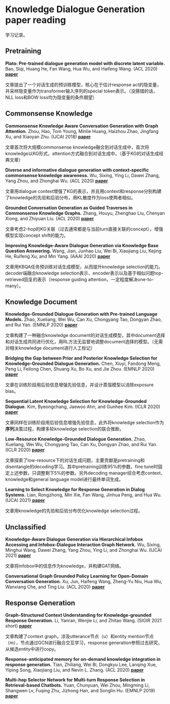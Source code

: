 # Knowledge Dialogue Generation paper reading

学习记录。

## Pretraining

**Plato: Pre-trained dialogue generation model with discrete latent variable.** Bao, Siqi, Huang He, Fan Wang, Hua Wu, and Haifeng Wang. (ACL 2020) **[paper](https://arxiv.org/abs/1910.07931)**

文章提出了一个对话生成的预训练模型，核心在于估计response act的隐变量，并采样隐变量作为transformer输入序列的special token表示。（没猜错的话，NLL loss和BOW loss均为隐变量的条件期望）

## Commonsense Knowledge

**Commonsense Knowledge Aware Conversation Generation with Graph Attention.** Zhou, Hao, Tom Young, Minlie Huang, Haizhou Zhao, Jingfang Xu, and Xiaoyan Zhu. (IJCAI 2018) **[paper](https://www.ijcai.org/proceedings/2018/643)**

文章首次将大规模commonsense knowledge融合到对话生成中，首次将knowledge以KG形式，attention方式融合到对话生成中。（基于KG的对话生成经典文章）

**Diverse and informative dialogue generation with context-specific commonsense knowledge awareness.** Wu, Sixing, Ying Li, Dawei Zhang, Yang Zhou, and Zhonghai Wu. (ACL 2020) **[paper](https://aclanthology.org/2020.acl-main.515/)**

文章用dialogue context增强了KG的表示，并且用context和response分别构建了knowledge的先验和后验分布，用KL散度作为loss使两者相似。

**Grounded Conversation Generation as Guided Traverses in Commonsense Knowledge Graphs.** Zhang, Houyu, Zhenghao Liu, Chenyan Xiong, and Zhiyuan Liu. (ACL 2020) **[paper](https://aclanthology.org/2020.acl-main.184/)**

文章考虑2-hop的KG关联（过去通常都是与当前turn直接关联的concept），增强模型实现concept shift的能力。

**Improving Knowledge-Aware Dialogue Generation via Knowledge Base Question Answering.** Wang, Jian, Junhao Liu, Wei Bi, Xiaojiang Liu, Kejing He, Ruifeng Xu, and Min Yang. (AAAI 2020) **[paper](https://ojs.aaai.org/index.php/AAAI/article/view/6453)**

文章用KBQA任务预训练对话生成模型，从而提升knowledge selection的能力。decoder端融合knowledge selection表示、encoder表示以及基于相似问题top-retrieved回复的表示（response guiding attention，一定程度解决one-to-many）。

## Knowledge Document

**Knowledge-Grounded Dialogue Generation with Pre-trained Language Models.** Zhao, Xueliang, Wei Wu, Can Xu, Chongyang Tao, Dongyan Zhao, and Rui Yan. (EMNLP 2020) **[paper](https://arxiv.org/abs/2010.08824)**

文章构建了一种融合knowledge document的对话生成模型，其中document选择和对话生成共同进行优化，用RL方法无监督地调整document选择的模型。（无需对相关knowledge document进行人工标记）

**Bridging the Gap between Prior and Posterior Knowledge Selection for Knowledge-Grounded Dialogue Generation.** Chen, Xiuyi, Fandong Meng, Peng Li, Feilong Chen, Shuang Xu, Bo Xu, and Jie Zhou. (EMNLP 2020) **[paper](https://aclanthology.org/2020.emnlp-main.275/)**

文章在训练阶段用后验信息增强先验信息，并设计蒸馏模型以消除exposure bias。

**Sequential Latent Knowledge Selection for Knowledge-Grounded Dialogue.** Kim, Byeongchang, Jaewoo Ahn, and Gunhee Kim. (ICLR 2020) **[paper](https://arxiv.org/abs/2002.07510)**

文章同样在训练阶段用后验信息增强先验信息，此外将knowledge selection作为**序列**决策过程，构建多轮knowledge selection的联合推断。

**Low-Resource Knowledge-Grounded Dialogue Generation.** Zhao, Xueliang, Wei Wu, Chongyang Tao, Can Xu, Dongyan Zhao, and Rui Yan. (ICLR 2020) **[paper](https://arxiv.org/abs/2002.10348)**

文章探索了low-resource下的对话生成问题，主要贡献是pretraining和disentangle的decoding学习。其中pretraining训练95%的参数，fine tune时固定上述参数，只调整剩下5%的参数。另外decoding manager综合考虑context、knowledge和general language model进行最终单词生成。

**Learning to Select Knowledge for Response Generation in Dialog Systems.** Lian, Rongzhong, Min Xie, Fan Wang, Jinhua Peng, and Hua Wu. (IJCAI 2021) **[paper](https://www.ijcai.org/proceedings/2021/546)**

文章用knowledge的先验和后验分布优化knowledge selection过程。

## Unclassified

**Knowledge-Aware Dialogue Generation via Hierarchical Infobox Accessing and Infobox-Dialogue Interaction Graph Network.** Wu, Sixing, Minghui Wang, Dawei Zhang, Yang Zhou, Ying Li, and Zhonghai Wu. (IJCAI 2021) **[paper](https://www.ijcai.org/proceedings/2021/546)**

文章将infobox中的信息作为knowledge，并构建GAT网络。

**Conversational Graph Grounded Policy Learning for Open-Domain Conversation Generation.** Xu, Jun, Haifeng Wang, Zheng-Yu Niu, Hua Wu, Wanxiang Che, and Ting Liu. (ACL 2020) **[paper](https://aclanthology.org/2020.acl-main.166/)**

## Response Generation

**Graph-Structured Context Understanding for Knowledge-grounded Response Generation.** Li, Yanran, Wenjie Li, and Zhitao Wang. (SIGIR 2021 short) **[paper](https://dl.acm.org/doi/abs/10.1145/3404835.3463000)**

文章构建了context graph，涉及utterance节点（u）和entity mention节点（m），节点通过GCN进行融合交互学习，response generation参照过去研究，从候选entity中进行copy。

**Response-anticipated memory for on-demand knowledge integration in response generation.** Tian, Zhiliang, Wei Bi, Dongkyu Lee, Lanqing Xue, Yiping Song, Xiaojiang Liu, and Nevin L. Zhang. (ACL 2020) **[paper](https://arxiv.org/abs/2005.06128)**

**Multi-hop Selector Network for Multi-turn Response Selection in Retrieval-based Chatbots.** Yuan, Chunyuan, Wei Zhou, Mingming Li, Shangwen Lv, Fuqing Zhu, Jizhong Han, and Songlin Hu. (EMNLP 2019) **[paper](https://aclanthology.org/D19-1011/)**

